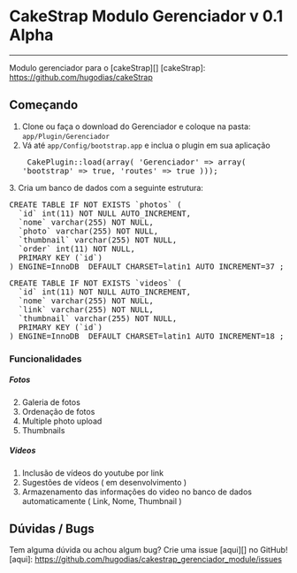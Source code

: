 # CakeStrap Modulo Gerenciador v 0.1 Alpha
---
Modulo gerenciador para o [cakeStrap][]
[cakeStrap]: https://github.com/hugodias/cakeStrap


## Começando

1. Clone ou faça o download do Gerenciador e coloque na pasta: `app/Plugin/Gerenciador`
2. Vá até `app/Config/bootstrap.app` e inclua o plugin em sua aplicação <pre>
CakePlugin::load(array(
	'Gerenciador' => array(
		'bootstrap' => true,
		'routes' => true
		)));
</pre>
3. Cria um banco de dados com a seguinte estrutura:<pre>CREATE TABLE IF NOT EXISTS `photos` (
  `id` int(11) NOT NULL AUTO_INCREMENT,
  `nome` varchar(255) NOT NULL,
  `photo` varchar(255) NOT NULL,
  `thumbnail` varchar(255) NOT NULL,
  `order` int(11) NOT NULL,
  PRIMARY KEY (`id`)
) ENGINE=InnoDB  DEFAULT CHARSET=latin1 AUTO_INCREMENT=37 ;</pre><pre>CREATE TABLE IF NOT EXISTS `videos` (
  `id` int(11) NOT NULL AUTO_INCREMENT,
  `nome` varchar(255) NOT NULL,
  `link` varchar(255) NOT NULL,
  `thumbnail` varchar(255) NOT NULL,
  PRIMARY KEY (`id`)
) ENGINE=InnoDB  DEFAULT CHARSET=latin1 AUTO_INCREMENT=18 ;</pre>


### Funcionalidades

##### Fotos
2. Galeria de fotos
3. Ordenação de fotos
3. Multiple photo upload
4. Thumbnails


##### Videos
1. Inclusão de vídeos do youtube por link
2. Sugestões de vídeos ( em desenvolvimento )
3. Armazenamento das informações do video no banco de dados automaticamente ( Link, Nome, Thumbnail )


## Dúvidas / Bugs

Tem alguma dúvida ou achou algum bug? Crie uma issue [aqui][] no GitHub!
[aqui]: https://github.com/hugodias/cakestrap_gerenciador_module/issues